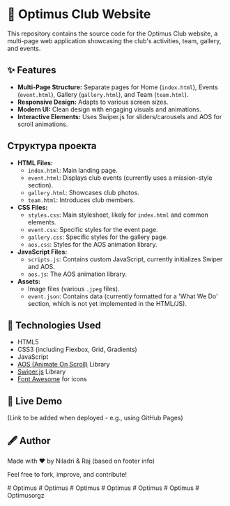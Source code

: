 # 🚀 Optimus Club Website

This repository contains the source code for the Optimus Club website, a multi-page web application showcasing the club's activities, team, gallery, and events.

## ✨ Features

*   **Multi-Page Structure:** Separate pages for Home (`index.html`), Events (`event.html`), Gallery (`gallery.html`), and Team (`team.html`).
*   **Responsive Design:** Adapts to various screen sizes.
*   **Modern UI:** Clean design with engaging visuals and animations.
*   **Interactive Elements:** Uses Swiper.js for sliders/carousels and AOS for scroll animations.

## Структура проекта

*   **HTML Files:**
    *   `index.html`: Main landing page.
    *   `event.html`: Displays club events (currently uses a mission-style section).
    *   `gallery.html`: Showcases club photos.
    *   `team.html`: Introduces club members.
*   **CSS Files:**
    *   `styles.css`: Main stylesheet, likely for `index.html` and common elements.
    *   `event.css`: Specific styles for the event page.
    *   `gallery.css`: Specific styles for the gallery page.
    *   `aos.css`: Styles for the AOS animation library.
*   **JavaScript Files:**
    *   `scripts.js`: Contains custom JavaScript, currently initializes Swiper and AOS.
    *   `aos.js`: The AOS animation library.
*   **Assets:**
    *   Image files (various `.jpeg` files).
    *   `event.json`: Contains data (currently formatted for a 'What We Do' section, which is not yet implemented in the HTML/JS).

## 🔧 Technologies Used

*   HTML5
*   CSS3 (including Flexbox, Grid, Gradients)
*   JavaScript
*   [AOS (Animate On Scroll)](https://michalsnik.github.io/aos/) Library
*   [Swiper.js](https://swiperjs.com/) Library
*   [Font Awesome](https://fontawesome.com/) for icons

## 📌 Live Demo

(Link to be added when deployed - e.g., using GitHub Pages)

## 🖋️ Author

Made with ❤️ by Niladri & Raj (based on footer info)

Feel free to fork, improve, and contribute!

#   O p t i m u s  
 #   O p t i m u s  
 #   O p t i m u s  
 #   O p t i m u s  
 #   O p t i m u s  
 #   O p t i m u s  
 #   O p t i m u s o r g z  
 